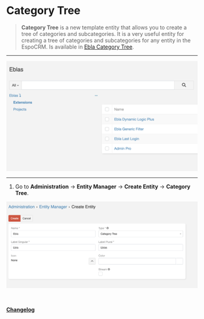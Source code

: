# Category Tree <a href="https://www.eblasoft.com.tr/espocrm-extension-page/category-tree" target="_blank" id="ext-version" data-id="65487e0be0f573008"></a>

> **Category Tree** is a new template entity that allows you to create a tree of categories and subcategories.
> It is a very useful entity for creating a tree of categories and subcategories for any entity in the
> EspoCRM.
> Is available in [Ebla Category Tree](https://www.eblasoft.com.tr/espocrm-extension-page/category-tree).

---

![Category Tree](../../_static/images/extensions/category-tree/category-tree.png)

---

1. Go to **Administration** -> **Entity Manager** -> **Create Entity** -> **Category Tree**.

![Category Tree](../../_static/images/extensions/category-tree/category-tree-op.png)

<br>

**<font color=gray> [Changelog](changelog.md) </font>**
